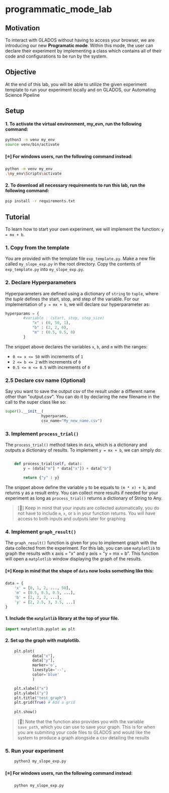 # programmatic_mode_lab

## Motivation
To interact with GLADOS without having to access your browser, we are introducing our new **Programatic mode**. Within this mode, the user can declare their experiment by implementing a class which contains all of their code and configurations to be run by the system.

## Objective
At the end of this lab, you will be able to utilize the given experiment template to run your experiment locally and on GLADOS, our Automating Science Pipeline

## Setup

#### 1. To activate the virtual environment, my_evn, run the following command:

```sh
python3 -m venv my_env
source venv/bin/activate
```

#### [⭐] For windows users, run the following command instead:

```sh
python -m venv my_env
.\my_env\Scripts\activate 
```

#### 2. To download all necessary requirements to run this lab, run the following command:

```bash
pip install -r requirements.txt
```

## Tutorial
To learn how to start your own experiment, we will implement the function: `y = mx + b`.

### 1. Copy from the template
You are provided with the template file `exp_template.py`. Make a new file called `my_slope_exp.py` in the root directory. Copy the contents of `exp_template.py` into `my_slope_exp.py`.

### 2. Declare Hyperparameters
Hyperparameters are defined using a dictionary of `string` to `tuple`, where the *tuple* defines the start, stop, and step of the variable. For our implementation of `y = mx + b`, we will declare our hyperparameter as:

```python
hyperparams = {
        #variable : (start, stop, step_size)
            "x" : (0, 50, 1),
            "b" : (2, 2, 0),
            "m" : (0.5, 0.5, 0)
        }
```

The snippet above declares the variables `x`, `b`, and `m` with the ranges:

- `0 <= x <= 50` with increments of `1`
- `2 <= b <= 2` with increments of `0`
- `0.5 <= m <= 0.5` with increments of `0`

### 2.5 Declare csv name (Optional)
Say you want to save the output csv of the result under a different name other than "output.csv". You can do it by declaring the new filename in the call to the super class like so:

```python
super().__init__(
                hyperparams,
                csv_name="My_new_name.csv")
```

### 3. Implement `process_trial()`

The `process_trial()` method takes in `data`, which is a dictionary and outputs a dictionary of results. To implement `y = mx + b`, we can simply do:

```python

    def process_trial(self, data):
        y = (data["m"] * data["x"]) + data["b"]

        return {"y" : y}
```

The snippet above define the variable  `y` to be equals to `(m * x) + b`, and returns y as a result entry. You can collect more results if needed for your experiment as long as `process_trial()` returns a dictionary of String to Any.

> [🤔] Keep in mind that your inputs are collected automatically, you do not have to include `m`, `x`, or `b` in your function returns. You will have access to both inputs and outputs later for graphing

### 4. Implement `graph_result()`

The `graph_result()` function is given for you to implement graph with the data collected from the experiment. For this lab, you can use `matplotlib` to graph the results with x axis = "x" and y axis = "y = mx + b". This function will open a `matplotlib` window displaying the graph of the results.

#### [⭐] Keep in mind that the shape of `data` now looks something like this:

```python
data = {
    'x' = [0, 1, 2, ..., 50],
    'm' = [0.5, 0.5, 0.5, ...],
    'b' = [2, 2, 2, ...],
    'y' = [2, 2.5, 3, 3.5, ...]
}
```

#### 1. Include the `matplotlib` library at the top of your file.

```python
import matplotlib.pyplot as plt
```

#### 2. Set up the graph with matplotlib.

```python
    plt.plot(
            data["x"],
            data["y"], 
            marker='o', 
            linestyle='--', 
            color='blue'
            )

    plt.xlabel("x")
    plt.ylabel("y")
    plt.title("test_graph")
    plt.grid(True) # Add a grid
        
    plt.show()
```
> [🧐] Note that the function also provides you with the variable `save_path`, which you can use to save your graph.
> This is for when you are submiting your code files to GLADOS and would like the system to produce a graph alongside a csv detailing the results

### 5. Run your experiment
```bash
    python3 my_slope_exp.py
```

#### [⭐] For windows users, run the following command instead:

```bash
    python my_slope_exp.py
```
